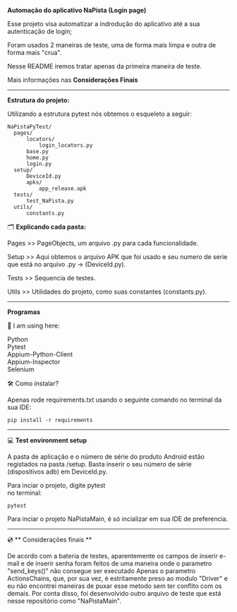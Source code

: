 **Automação do aplicativo NaPista (Login page)**

Esse projeto visa automatizar a indrodução do aplicativo até a sua autenticação de login;

Foram usados 2 maneiras de teste, uma de forma mais limpa e outra de forma mais "crua".

Nesse README iremos tratar apenas da primeira maneira de teste.

Mais informações nas **Considerações Finais**

___

**Estrutura do projeto:**

Utilizando a estrutura pytest nós obtemos o esqueleto a seguir:

```
NaPistaPyTest/
  pages/
      locators/
          login_locators.py
      base.py
      home.py
      login.py
  setup/
      DeviceId.py
      apks/
          app_release.apk
  tests/
      test_NaPista.py
  utils/
      constants.py
```

🗂 **Explicando cada pasta:**

Pages >> PageObjects, um arquivo .py para cada funcionalidade.

Setup >> Aqui obtemos o arquivo APK que foi usado e seu numero de serie que está no arquivo .py -> (DeviceId.py).

Tests >> Sequencia de testes.

Utils >> Utilidades do projeto, como suas constantes (constants.py).
___

**Programas**

🎯  I am using here:

Python<br>
Pytest<br>
Appium-Python-Client<br>
Appium-Inspector<br>
Selenium<br>

🛠 Como instalar?

Apenas rode requirements.txt usando o seguinte comando no terminal da sua IDE:

```
pip install -r requirements
```
___

💻  **Test environment setup**

A pasta de aplicação e o número de série do produto Android estão registados na pasta /setup. 
Basta inserir o seu número de série (dispositivos adb) em DeviceId.py.

Para inciar o projeto, digite pytest<br> no terminal:

```
pytest
```
Para inciar o projeto NaPistaMain, é só incializar em sua IDE de preferencia.
___

💿 ** Considerações finais **

De acordo com a bateria de testes, aparentemente os campos de inserir e-mail e de inserir senha foram feitos de uma maneira onde o parametro "send_keys()" não consegue ser executado Apenas o parametro ActionsChains, que, por sua vez, é estritamente preso ao modulo "Driver" e eu não encontrei maneiras de puxar esse metodo sem ter conflito com os demais. Por conta disso, foi desenvolvido outro arquivo de teste que está nesse repositório como "NaPistaMain".
